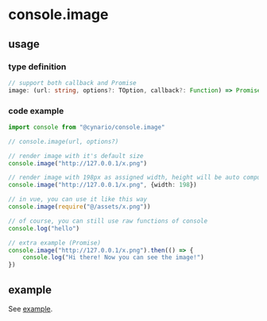 # console.image

## usage

### type definition
```ts
// support both callback and Promise
image: (url: string, options?: TOption, callback?: Function) => Promise<void>
```

### code example
```ts
import console from "@cynario/console.image"

// console.image(url, options?)

// render image with it's default size
console.image("http://127.0.0.1/x.png")

// render image with 198px as assigned width, height will be auto computed based on size ratio 
console.image("http://127.0.0.1/x.png", {width: 198})

// in vue, you can use it like this way
console.image(require("@/assets/x.png"))

// of course, you can still use raw functions of console
console.log("hello")

// extra example (Promise)
console.image("http://127.0.0.1/x.png").then(() => {
    console.log("Hi there! Now you can see the image!")
})
```

## example

See [example](https://noah227.github.io/console.image/).
